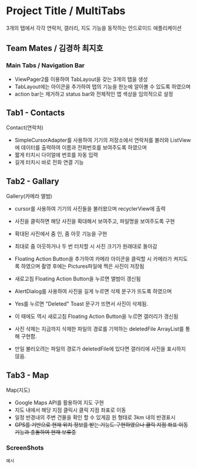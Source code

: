 # Project Title / MultiTabs

3개의 탭에서 각각 연락처, 갤러리, 지도 기능을 동작하는 안드로이드 애플리케이션

## Team Mates / 김경하 최지호

### Main Tabs / Navigation Bar

* ViewPager2를 이용하여 TabLayout을 갖는 3개의 탭을 생성
* TabLayout에는 아이콘을 추가하여 탭의 기능을 한눈에 알아볼 수 있도록 하였으며
* action bar는 제거하고 status bar와 전체적인 앱 색상을 임의적으로 설정

## Tab1 - Contacts

Contact(연락처)

* SimpleCursorAdapter를 사용하여 기기의 저장소에서 연락처를 불러와 ListView에 데이터를 출력하여 이름과 전화번호를 보여주도록 하였으며
* 짧게 터치시 다이얼에 번호를 자동 입력
* 길게 터치시 바로 전화 연결 기능

## Tab2 - Gallary

Gallery(카메라 앨범)

* cursor를 사용하여 기기의 사진들을 불러왔으며 recyclerView에 출력
* 사진을 클릭하면 해당 사진을 확대해서 보여주고, 파일명을 보여주도록 구현
* 확대된 사진에서 줌 인, 줌 아웃 기능을 구현
* 최대로 줌 아웃하거나 두 번 터치할 시 사진 크기가 원래대로 돌아감
* Floating Action Button을 추가하여 카메라 아이콘을 클릭할 시 카메라가 켜지도록 하였으며 촬영 후에는 Pictures파일에 찍은 사진이 저장됨
* 새로고침 Floating Action Button을 누르면 앨범이 갱신됨
* AlertDialog를 사용하여 사진을 길게 누르면 삭제 문구가 뜨도록 하였으며
* Yes를 누르면 "Deleted" Toast 문구가 뜨면서 사진이 삭제됨.
* 이 때에도 역시 새로고침 Floating Action Button을 누르면 갤러리가 갱신됨

* 사진 삭제는 지금까지 삭제한 파일의 경로를 기억하는 deletedFile ArrayList를 통해 구현함.
* 만일 불러오려는 파일의 경로가 deletedFile에 있다면 갤러리에 사진을 표시하지 않음.

## Tab3 - Map

Map(지도)
* Google Maps API를 활용하여 지도 구현
* 지도 내에서 해당 지점 클릭시 클릭 지점 좌표로 이동
* 일정 반경내의 주변 건물을 확인 할 수 있게끔 원 형태로 3km 내의 반경표시
* <del> GPS를 기반으로 현재 위치 정보를 받는 기능도 구현하였으나 클릭 지점 좌표 이동 기능과 충돌하여 현재 보류중 </del>
 
### ScreenShots

```
예시
```

